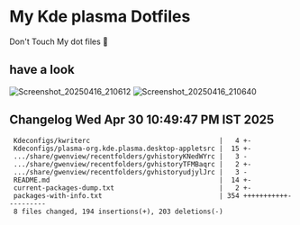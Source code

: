 # My Kde plasma Dotfiles
  Don't Touch My dot files 🙂
 
## have a look
![Screenshot_20250416_210612](https://github.com/user-attachments/assets/650244d5-776e-4b31-96fb-10811a3cfa27)
![Screenshot_20250416_210640](https://github.com/user-attachments/assets/07fac3d3-7ce1-4f10-ad4c-1ffa33ed7e84)
 
## Changelog Wed Apr 30 10:49:47 PM IST 2025
```
 Kdeconfigs/kwriterc                                |   4 +-
 Kdeconfigs/plasma-org.kde.plasma.desktop-appletsrc |  15 +-
 .../share/gwenview/recentfolders/gvhistoryKNedWYrc |   3 -
 .../share/gwenview/recentfolders/gvhistoryTFMBaqrc |   2 +-
 .../share/gwenview/recentfolders/gvhistoryudjylJrc |   3 -
 README.md                                          |  14 +-
 current-packages-dump.txt                          |   2 +-
 packages-with-info.txt                             | 354 +++++++++++----------
 8 files changed, 194 insertions(+), 203 deletions(-)
```
 
